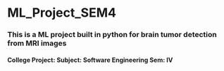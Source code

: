 # ML_Project_SEM4
### This is a ML project built in python for brain tumor detection from MRI images
#### College Project: Subject: Software Engineering Sem: IV
